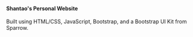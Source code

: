 #### Shantao's Personal Website

Built using HTML/CSS, JavaScript, Bootstrap, and a Bootstrap UI Kit from Sparrow.
